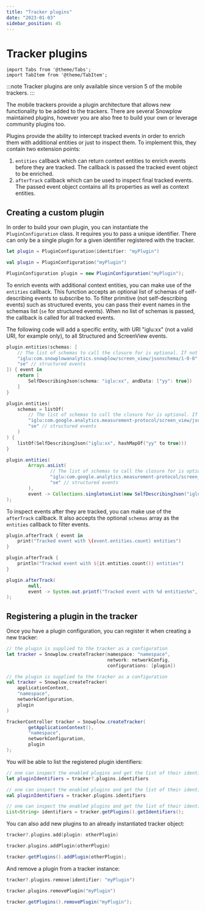 ```yaml
---
title: "Tracker plugins"
date: "2023-01-03"
sidebar_position: 45
---
```


# Tracker plugins

```mdx-code-block
import Tabs from '@theme/Tabs';
import TabItem from '@theme/TabItem';
```

:::note
Tracker plugins are only available since version 5 of the mobile trackers.
:::

The mobile trackers provide a plugin architecture that allows new functionality to be added to the trackers.
There are several Snowplow maintained plugins, however you are also free to build your own or leverage community plugins too.

Plugins provide the ability to intercept tracked events in order to enrich them with additional entities or just to inspect them.
To implement this, they contain two extension points:

1. `entities` callback which can return context entities to enrich events before they are tracked. The callback is passed the tracked event object to be enriched.
2. `afterTrack` callback which can be used to inspect final tracked events. The passed event object contains all its properties as well as context entities.

## Creating a custom plugin

In order to build your own plugin, you can instantiate the `PluginConfiguration` class.
It requires you to pass a unique identifier.
There can only be a single plugin for a given identifier registered with the tracker.

<Tabs groupId="platform" queryString>
  <TabItem value="ios" label="iOS" default>

```swift
let plugin = PluginConfiguration(identifier: "myPlugin")
```

  </TabItem>
  <TabItem value="android" label="Android (Kotlin)">

```kotlin
val plugin = PluginConfiguration("myPlugin")
```

  </TabItem>
  <TabItem value="android-java" label="Android (Java)">

```java
PluginConfiguration plugin = new PluginConfiguration("myPlugin");
```

  </TabItem>
</Tabs>

To enrich events with additional context entities, you can make use of the `entities` callback.
This function accepts an optional list of schemas of self-describing events to subscribe to.
To filter primitive (not self-describing events) such as structured events, you can pass their event names in the schemas list (`se` for structured events).
When no list of schemas is passed, the callback is called for all tracked events.

The following code will add a specific entity, with URI "iglu:xx" (not a valid URI, for example only), to all Structured and ScreenView events.

<Tabs groupId="platform" queryString>
  <TabItem value="ios" label="iOS" default>

```swift
plugin.entities(schemas: [
    // The list of schemas to call the closure for is optional. If not passed, the callback is called for all events.
    "iglu:com.snowplowanalytics.snowplow/screen_view/jsonschema/1-0-0", // screen view events
    "se" // structured events
]) { event in
    return [
        SelfDescribingJson(schema: "iglu:xx", andData: ["yy": true])
    ]
}
```

  </TabItem>
  <TabItem value="android" label="Android (Kotlin)">

```kotlin
plugin.entities(
    schemas = listOf(
        // The list of schemas to call the closure for is optional. If not passed, the callback is called for all events.
        "iglu:com.google.analytics.measurement-protocol/screen_view/jsonschema/1-0-0", // screen view events
        "se" // structured events
    )
) {
    listOf(SelfDescribingJson("iglu:xx", hashMapOf("yy" to true)))
}
```

  </TabItem>
  <TabItem value="android-java" label="Android (Java)">

```java
plugin.entities(
        Arrays.asList(
                // The list of schemas to call the closure for is optional. If not passed, the callback is called for all events.
                "iglu:com.google.analytics.measurement-protocol/screen_view/jsonschema/1-0-0", // screen view events
                "se" // structured events
        ),
        event -> Collections.singletonList(new SelfDescribingJson("iglu:xx", Collections.singletonMap("yy", true)))
);
```

  </TabItem>
</Tabs>

To inspect events after they are tracked, you can make use of the `afterTrack` callback.
It also accepts the optional `schemas` array as the `entities` callback to filter events.

<Tabs groupId="platform" queryString>
  <TabItem value="ios" label="iOS" default>

```swift
plugin.afterTrack { event in
    print("Tracked event with \(event.entities.count) entities")
}
```

  </TabItem>
  <TabItem value="android" label="Android (Kotlin)">

```kotlin
plugin.afterTrack {
    println("Tracked event with ${it.entities.count()} entities")
}
```

  </TabItem>
  <TabItem value="android-java" label="Android (Java)">

```java
plugin.afterTrack(
        null,
        event -> System.out.printf("Tracked event with %d entities%n", event.getEntities().size())
);
```

  </TabItem>
</Tabs>

## Registering a plugin in the tracker

Once you have a plugin configuration, you can register it when creating a new tracker:

<Tabs groupId="platform" queryString>
  <TabItem value="ios" label="iOS" default>

```swift
// the plugin is supplied to the tracker as a configuration
let tracker = Snowplow.createTracker(namespace: "namespace",
                                     network: networkConfig,
                                     configurations: [plugin])
```

  </TabItem>
  <TabItem value="android" label="Android (Kotlin)">

```kotlin
// the plugin is supplied to the tracker as a configuration
val tracker = Snowplow.createTracker(
    applicationContext,
    "namespace",
    networkConfiguration,
    plugin
)
```

  </TabItem>
  <TabItem value="android-java" label="Android (Java)">

```java
TrackerController tracker = Snowplow.createTracker(
        getApplicationContext(),
        "namespace",
        networkConfiguration,
        plugin
);
```

  </TabItem>
</Tabs>

You will be able to list the registered plugin identifiers:

<Tabs groupId="platform" queryString>
  <TabItem value="ios" label="iOS" default>

```swift
// one can inspect the enabled plugins and get the list of their identifiers
let pluginIdentifiers = tracker?.plugins.identifiers
```

  </TabItem>
  <TabItem value="android" label="Android (Kotlin)">

```kotlin
// one can inspect the enabled plugins and get the list of their identifiers
val pluginIdentifiers = tracker.plugins.identifiers
```

  </TabItem>
  <TabItem value="android-java" label="Android (Java)">

```java
// one can inspect the enabled plugins and get the list of their identifiers
List<String> identifiers = tracker.getPlugins().getIdentifiers();
```

  </TabItem>
</Tabs>

You can also add new plugins to an already instantiated tracker object:

<Tabs groupId="platform" queryString>
  <TabItem value="ios" label="iOS" default>

```swift
tracker?.plugins.add(plugin: otherPlugin)
```

  </TabItem>
  <TabItem value="android" label="Android (Kotlin)">

```kotlin
tracker.plugins.addPlugin(otherPlugin)
```

  </TabItem>
  <TabItem value="android-java" label="Android (Java)">

```java
tracker.getPlugins().addPlugin(otherPlugin);
```

  </TabItem>
</Tabs>

And remove a plugin from a tracker instance:

<Tabs groupId="platform" queryString>
  <TabItem value="ios" label="iOS" default>

```swift
tracker?.plugins.remove(identifier: "myPlugin")
```

  </TabItem>
  <TabItem value="android" label="Android (Kotlin)">

```kotlin
tracker.plugins.removePlugin("myPlugin")
```

  </TabItem>
  <TabItem value="android-java" label="Android (Java)">

```java
tracker.getPlugins().removePlugin("myPlugin");
```

  </TabItem>
</Tabs>

